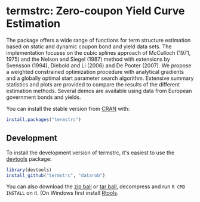 termstrc: Zero-coupon Yield Curve Estimation
=============================================

The package offers a wide range of functions for term structure estimation based on static and dynamic coupon bond and yield data sets. The implementation focuses on the cubic splines approach of McCulloch (1971, 1975) and the Nelson and Siegel (1987) method with extensions by Svensson (1994), Diebold and Li (2006) and De Pooter (2007). We propose a weighted constrained optimization procedure with analytical gradients and a globally optimal start parameter search algorithm. Extensive summary statistics and plots are provided to compare the results of the different estimation methods. Several demos are available using data from European government bonds and yields.

You can install the stable version from [CRAN](http://cran.r-project.org/package=termstrc) with:

```r
install.packages("termstrc")
```

## Development

To install the development version of termstrc, it's easiest to use the [devtools](http://cran.r-project.org/package=devtools) package:

```r
library(devtools)
install_github("termstrc", "datarob")
```

You can also download the [zip ball](https://github.com/datarob/termstrc/zipball/master) or [tar ball](https://github.com/datarob/termstrc/tarball/master), decompress and run `R CMD INSTALL` on it. (On Windows first install [Rtools](http://cran.rstudio.com/bin/windows/Rtools/).

